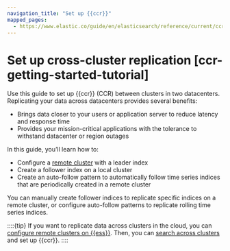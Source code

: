 ```yaml
---
navigation_title: "Set up {{ccr}}"
mapped_pages:
  - https://www.elastic.co/guide/en/elasticsearch/reference/current/ccr-getting-started-tutorial.html
---
```




# Set up cross-cluster replication [ccr-getting-started-tutorial]


Use this guide to set up {{ccr}} (CCR) between clusters in two datacenters. Replicating your data across datacenters provides several benefits:

* Brings data closer to your users or application server to reduce latency and response time
* Provides your mission-critical applications with the tolerance to withstand datacenter or region outages

In this guide, you’ll learn how to:

* Configure a [remote cluster](../../remote-clusters.md) with a leader index
* Create a follower index on a local cluster
* Create an auto-follow pattern to automatically follow time series indices that are periodically created in a remote cluster

You can manually create follower indices to replicate specific indices on a remote cluster, or configure auto-follow patterns to replicate rolling time series indices.

::::{tip}
If you want to replicate data across clusters in the cloud, you can [configure remote clusters on {{ess}}](https://www.elastic.co/guide/en/cloud/current/ec-enable-ccs.html). Then, you can [search across clusters](../../../solutions/search/cross-cluster-search.md) and set up {{ccr}}.
::::








